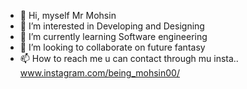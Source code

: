 - 👋 Hi, myself Mr Mohsin
- 👀 I’m interested in Developing and Designing 
- 🌱 I’m currently learning Software engineering 
- 💞️ I’m looking to collaborate on future fantasy 
- 📫 How to reach me u can contact through mu insta..
 www.instagram.com/being_mohsin00/

<!---
theycallmemohsin/theycallmemohsin is a ✨ special ✨ repository because its `README.md` (this file) appears on your GitHub profile.
You can click the Preview link to take a look at your changes.
--->
